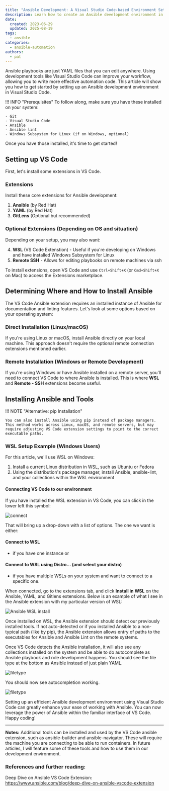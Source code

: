 ```yaml
---
title: "Ansible Development: A Visual Studio Code-based Environment Setup"
description: Learn how to create an Ansible development environment in Visual Studio Code with extensions, linting, and debugging support.
date: 
  created: 2023-06-29
  updated: 2025-08-19
tags:
  - ansible
categories:
  - ansible-automation
authors:
  - pat
---
```


Ansible playbooks are just YAML files that you can edit anywhere. Using development tools like Visual Studio Code can improve your workflow, allowing you to write more effective automation code.
This article will show you how to get started by setting up an Ansible development environment in Visual Studio Code.

<!-- more -->

!!! INFO "Prerequisites"
    To follow along, make sure you have these installed on your system:

    - Git
    - Visual Studio Code 
    - Ansible 
    - Ansible lint
    - Windows Subsystem for Linux (if on Windows, optional)

Once you have those installed, it's time to get started!

## Setting up VS Code

First, let's install some extensions in VS Code.

### Extensions

Install these core extensions for Ansible development:

1. **Ansible** (by Red Hat)
2. **YAML** (by Red Hat)
3. **GitLens** (Optional but recommended)

### Optional Extensions (Depending on OS and situation)

Depending on your setup, you may also want:

4. **WSL** (VS Code Extenstion) - Useful if you're developing on Windows and have installed Windows Subsystem for Linux
5. **Remote SSH** - Allows for editing playbooks on remote machines via ssh

To install extensions, open VS Code and use `Ctrl+Shift+X` (or `Cmd+Shift+X` on Mac) to access the Extensions marketplace.

## Determining Where and How to Install Ansible

The VS Code Ansible extension requires an installed instance of Ansible for documentation and linting features. Let's look at some options based on your operating system:

### Direct Installation (Linux/macOS)
If you're using Linux or macOS, install Ansible directly on your local machine. This approach doesn't require the optional remote connection extensions mentioned earlier.

### Remote Installation (Windows or Remote Development)
If you're using Windows or have Ansible installed on a remote server, you'll need to connect VS Code to where Ansible is installed. This is where **WSL** and **Remote - SSH** extensions become useful.

## Installing Ansible and Tools

!!! NOTE "Alternative: pip Installation"

    You can also install Ansible using pip instead of package managers. This method works across Linux, macOS, and remote servers, but may require adjusting VS Code extension settings to point to the correct executable paths.

### WSL Setup Example (Windows Users)

For this article, we'll use WSL on Windows:

1. Install a current Linux distribution in WSL, such as Ubuntu or Fedora
2. Using the distribution's package manager, install Ansible, ansible-lint, and your collections within the WSL environment

#### Connecting VS Code to our environment
If you have installed the WSL extension in VS Code, you can click in the lower left this symbol:

![connect](/assets/images/vsc_remote_connect.png)

That will bring up a drop-down with a list of options. The one we want is either:
#### Connect to WSL  
- if you have one instance or
#### Connect to WSL using Distro... (and select your distro)
- if you have multiple WSLs on your system and want to connect to a specific one.

When connected, go to the extensions tab, and click **Install in WSL** on the Ansible, YAML, and Gitlens extensions. Below is an example of what I see in the Ansible extension with my particular version of WSL:

![Ansible WSL install](/assets/images/vsc_extension_install.png)

Once installed on WSL, the Ansible extension should detect our previously installed tools. If not auto-detected or if you installed Ansible to a non-typical path (like by pip), the Ansible extension allows entry of paths to the executables for Ansible and Ansible Lint on the remote systems. 

Once VS Code detects the Ansible installation, it will also see any collections installed on the system and be able to do autocomplete as Ansible playbook and role development happens. You should see the file type at the bottom as Ansible instead of just plain YAML. 

![filetype](/assets/images/ansible_filetype.png)

You should now see autocompletion working.

![filetype](/assets/images/ansible_intellisense.png)

Setting up an efficient Ansible development environment using Visual Studio Code can greatly enhance your ease of working with Ansible. You can now leverage the power of Ansible within the familiar interface of VS Code. Happy coding!

---

**Notes:**
Additional tools can be installed and used by the VS Code ansible extension, such as ansible-builder and ansible-navigator. These will require the machine you are connecting to be able to run containers. In future articles, I will feature some of these tools and how to use them in our development environment.

### References and further reading:

Deep Dive on Ansible VS Code Extension:  
<https://www.ansible.com/blog/deep-dive-on-ansible-vscode-extension>


